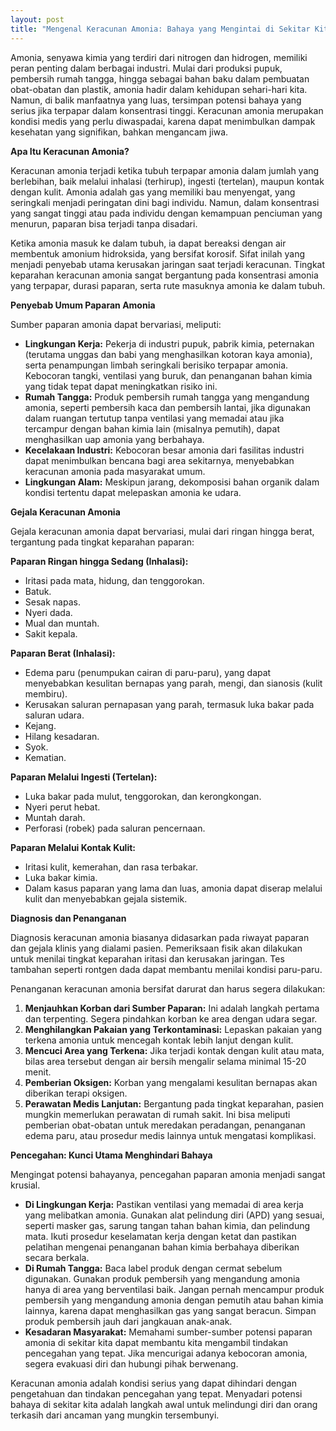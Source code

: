 ```yaml
---
layout: post
title: "Mengenal Keracunan Amonia: Bahaya yang Mengintai di Sekitar Kita"
---
```


Amonia, senyawa kimia yang terdiri dari nitrogen dan hidrogen, memiliki peran penting dalam berbagai industri. Mulai dari produksi pupuk, pembersih rumah tangga, hingga sebagai bahan baku dalam pembuatan obat-obatan dan plastik, amonia hadir dalam kehidupan sehari-hari kita. Namun, di balik manfaatnya yang luas, tersimpan potensi bahaya yang serius jika terpapar dalam konsentrasi tinggi. Keracunan amonia merupakan kondisi medis yang perlu diwaspadai, karena dapat menimbulkan dampak kesehatan yang signifikan, bahkan mengancam jiwa.

**Apa Itu Keracunan Amonia?**

Keracunan amonia terjadi ketika tubuh terpapar amonia dalam jumlah yang berlebihan, baik melalui inhalasi (terhirup), ingesti (tertelan), maupun kontak dengan kulit. Amonia adalah gas yang memiliki bau menyengat, yang seringkali menjadi peringatan dini bagi individu. Namun, dalam konsentrasi yang sangat tinggi atau pada individu dengan kemampuan penciuman yang menurun, paparan bisa terjadi tanpa disadari.

Ketika amonia masuk ke dalam tubuh, ia dapat bereaksi dengan air membentuk amonium hidroksida, yang bersifat korosif. Sifat inilah yang menjadi penyebab utama kerusakan jaringan saat terjadi keracunan. Tingkat keparahan keracunan amonia sangat bergantung pada konsentrasi amonia yang terpapar, durasi paparan, serta rute masuknya amonia ke dalam tubuh.

**Penyebab Umum Paparan Amonia**

Sumber paparan amonia dapat bervariasi, meliputi:

*   **Lingkungan Kerja:** Pekerja di industri pupuk, pabrik kimia, peternakan (terutama unggas dan babi yang menghasilkan kotoran kaya amonia), serta penampungan limbah seringkali berisiko terpapar amonia. Kebocoran tangki, ventilasi yang buruk, dan penanganan bahan kimia yang tidak tepat dapat meningkatkan risiko ini.
*   **Rumah Tangga:** Produk pembersih rumah tangga yang mengandung amonia, seperti pembersih kaca dan pembersih lantai, jika digunakan dalam ruangan tertutup tanpa ventilasi yang memadai atau jika tercampur dengan bahan kimia lain (misalnya pemutih), dapat menghasilkan uap amonia yang berbahaya.
*   **Kecelakaan Industri:** Kebocoran besar amonia dari fasilitas industri dapat menimbulkan bencana bagi area sekitarnya, menyebabkan keracunan amonia pada masyarakat umum.
*   **Lingkungan Alam:** Meskipun jarang, dekomposisi bahan organik dalam kondisi tertentu dapat melepaskan amonia ke udara.

**Gejala Keracunan Amonia**

Gejala keracunan amonia dapat bervariasi, mulai dari ringan hingga berat, tergantung pada tingkat keparahan paparan:

**Paparan Ringan hingga Sedang (Inhalasi):**

*   Iritasi pada mata, hidung, dan tenggorokan.
*   Batuk.
*   Sesak napas.
*   Nyeri dada.
*   Mual dan muntah.
*   Sakit kepala.

**Paparan Berat (Inhalasi):**

*   Edema paru (penumpukan cairan di paru-paru), yang dapat menyebabkan kesulitan bernapas yang parah, mengi, dan sianosis (kulit membiru).
*   Kerusakan saluran pernapasan yang parah, termasuk luka bakar pada saluran udara.
*   Kejang.
*   Hilang kesadaran.
*   Syok.
*   Kematian.

**Paparan Melalui Ingesti (Tertelan):**

*   Luka bakar pada mulut, tenggorokan, dan kerongkongan.
*   Nyeri perut hebat.
*   Muntah darah.
*   Perforasi (robek) pada saluran pencernaan.

**Paparan Melalui Kontak Kulit:**

*   Iritasi kulit, kemerahan, dan rasa terbakar.
*   Luka bakar kimia.
*   Dalam kasus paparan yang lama dan luas, amonia dapat diserap melalui kulit dan menyebabkan gejala sistemik.

**Diagnosis dan Penanganan**

Diagnosis keracunan amonia biasanya didasarkan pada riwayat paparan dan gejala klinis yang dialami pasien. Pemeriksaan fisik akan dilakukan untuk menilai tingkat keparahan iritasi dan kerusakan jaringan. Tes tambahan seperti rontgen dada dapat membantu menilai kondisi paru-paru.

Penanganan keracunan amonia bersifat darurat dan harus segera dilakukan:

1.  **Menjauhkan Korban dari Sumber Paparan:** Ini adalah langkah pertama dan terpenting. Segera pindahkan korban ke area dengan udara segar.
2.  **Menghilangkan Pakaian yang Terkontaminasi:** Lepaskan pakaian yang terkena amonia untuk mencegah kontak lebih lanjut dengan kulit.
3.  **Mencuci Area yang Terkena:** Jika terjadi kontak dengan kulit atau mata, bilas area tersebut dengan air bersih mengalir selama minimal 15-20 menit.
4.  **Pemberian Oksigen:** Korban yang mengalami kesulitan bernapas akan diberikan terapi oksigen.
5.  **Perawatan Medis Lanjutan:** Bergantung pada tingkat keparahan, pasien mungkin memerlukan perawatan di rumah sakit. Ini bisa meliputi pemberian obat-obatan untuk meredakan peradangan, penanganan edema paru, atau prosedur medis lainnya untuk mengatasi komplikasi.

**Pencegahan: Kunci Utama Menghindari Bahaya**

Mengingat potensi bahayanya, pencegahan paparan amonia menjadi sangat krusial.

*   **Di Lingkungan Kerja:** Pastikan ventilasi yang memadai di area kerja yang melibatkan amonia. Gunakan alat pelindung diri (APD) yang sesuai, seperti masker gas, sarung tangan tahan bahan kimia, dan pelindung mata. Ikuti prosedur keselamatan kerja dengan ketat dan pastikan pelatihan mengenai penanganan bahan kimia berbahaya diberikan secara berkala.
*   **Di Rumah Tangga:** Baca label produk dengan cermat sebelum digunakan. Gunakan produk pembersih yang mengandung amonia hanya di area yang berventilasi baik. Jangan pernah mencampur produk pembersih yang mengandung amonia dengan pemutih atau bahan kimia lainnya, karena dapat menghasilkan gas yang sangat beracun. Simpan produk pembersih jauh dari jangkauan anak-anak.
*   **Kesadaran Masyarakat:** Memahami sumber-sumber potensi paparan amonia di sekitar kita dapat membantu kita mengambil tindakan pencegahan yang tepat. Jika mencurigai adanya kebocoran amonia, segera evakuasi diri dan hubungi pihak berwenang.

Keracunan amonia adalah kondisi serius yang dapat dihindari dengan pengetahuan dan tindakan pencegahan yang tepat. Menyadari potensi bahaya di sekitar kita adalah langkah awal untuk melindungi diri dan orang terkasih dari ancaman yang mungkin tersembunyi.

